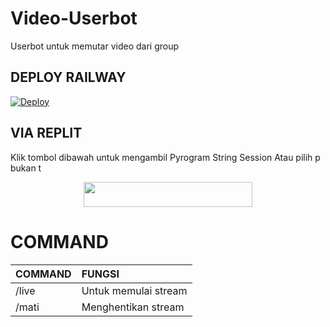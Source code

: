 # Video-Userbot
Userbot untuk memutar video dari group

## DEPLOY RAILWAY

[![Deploy](https://railway.app/button.svg)](https://railway.app/new/template?template=https://github.com/kenkansaja/Video-Userbot&envs=API_ID,API_HASH,SESSION_NAME)


## VIA REPLIT
Klik tombol dibawah untuk mengambil Pyrogram String Session Atau pilih p bukan t

<p align="center"><a href="https://replit.com/@kenkannih/strings-session#main.py"><img src="https://img.shields.io/badge/REPLIT-STRINGS-yellow?style=plastic&logo=replit&logoColor=yellow"width="270" height="40" /></a></p>

# COMMAND


COMMAND | FUNGSI
:--- | :---
/live | Untuk memulai stream
/mati | Menghentikan stream
